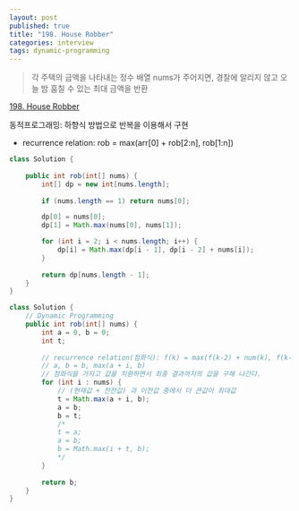 ```yaml
---
layout: post
published: true
title: "198. House Robber"
categories: interview
tags: dynamic-programming
---
```


> 각 주택의 금액을 나타내는 정수 배열 nums가 주어지면, 경찰에 알리지 않고 오늘 밤 훔칠 수 있는 최대 금액을 반환

[198. House Robber](https://leetcode.com/problems/house-robber)

동적프로그래밍: 하향식 방법으로 반복을 이용해서 구현
- recurrence relation: rob = max(arr[0] + rob[2:n], rob[1:n])

```java
class Solution {
    
    public int rob(int[] nums) {
        int[] dp = new int[nums.length];
        
        if (nums.length == 1) return nums[0];

        dp[0] = nums[0];
        dp[1] = Math.max(nums[0], nums[1]);

        for (int i = 2; i < nums.length; i++) {
            dp[i] = Math.max(dp[i - 1], dp[i - 2] + nums[i]);
        }
        
        return dp[nums.length - 1];
    }
}
```

```java
class Solution {
    // Dynamic Programming
    public int rob(int[] nums) {
        int a = 0, b = 0;
        int t;
        
        // recurrence relation(점화식): f(k) = max(f(k-2) + num(k), f(k-1))
        // a, b = b, max(a + i, b)
        // 점화식을 가지고 값을 치환하면서 최종 결과까지의 값을 구해 나간다. 
        for (int i : nums) {
            // (현재값 + 전전값) 과 이전값 중에서 더 큰값이 최대값
            t = Math.max(a + i, b);
            a = b;
            b = t;
            /*
            t = a;
            a = b;
            b = Math.max(i + t, b);
            */
        }
        
        return b;
    }
}
```
